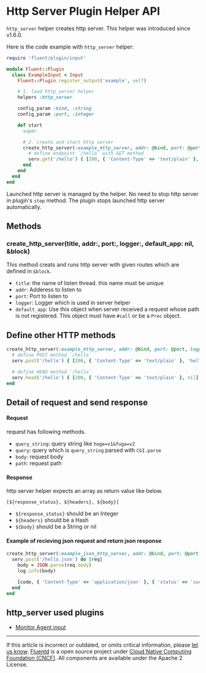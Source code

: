 # Http Server Plugin Helper API

`http_server` helper creates http server.
This helper was introduced since v1.6.0.

Here is the code example with `http_server` helper:

```rb
require 'fluent/plugin/input'

module Fluent::Plugin
  class ExampleInput < Input
    Fluent::Plugin.register_output('example', self)

    # 1. load http_server helper
    helpers :http_server

    config_param :bind, :string
    config_param :port, :integer

    def start
      super

      # 2. create and start http server
      create_http_server(:example_http_server, addr: @bind, port: @port, logger: log) do |serv|
        # define endpoint `/hello` with GET method
        serv.get('/hello') { [200, { 'Content-Type' => 'text/plain' }, 'hello!'] }
      end
    end
  end
end
```

Launched http server is managed by the helper. No need to stop http server
in plugin's `stop` method. The plugin stops launched http server automatically.

## Methods

### create\_http\_server(title, addr:, port:, logger:, default\_app: nil, &block)

This method creats and runs http server with given routes which are defined in `&block`.

- `title`: the name of listen thread. this name must be unique
- `addr`: Adderess to listen to
- `port`: Port to listen to
- `logger`: Logger which is used in server helper
- `default_app`: Use this object when server received a request whose path is not registered. This object must have `#call` or be a `Proc` object.

## Define other HTTP methods

```rb
create_http_server(:example_http_server, addr: @bind, port: @port, logger: log) do |serv|
  # define POST method `/hello`
  serv.post('/hello') { [200, { 'Content-Type' => 'text/plain' }, 'hello!'] }

  # define HEAD method `/hello`
  serv.head('/hello') { [200, { 'Content-Type' => 'text/plain' }, nil] }
end
```

## Detail of request and send response

#### Request

request has following methods.

* `query_string`: query string like `hoge=v1&fuga=v2`
* `query`: query which is `query_string` parsed with `CGI.parse`
* `body`: request body
* `path`: request path

#### Response

http server helper expects an array as return value like below.

`[${response_status}, ${headers}, ${body}]`

* `${response_status}` should be an Integer
* `${headers}` should be a Hash
* `${body}` should be a String or nil

#### Example of recieving json request and return json response

```rb
create_http_server(:example_json_http_server, addr: @bind, port: @port, logger: log) do |serv|
  serv.post('/hello.json') do |req|
    body = JSON.parse(req.body)
    log.info(body)

    [code, { 'Content-Type' => 'application/json' }, { 'status' => 'success' }.to_json]
  end
end
```

## http\_server used plugins

-   [Monitor Agent input](/plugins/input/monitor_agent.md)

------------------------------------------------------------------------

If this article is incorrect or outdated, or omits critical information, please [let us know](https://github.com/fluent/fluentd-docs-gitbook/issues?state=open).
[Fluentd](http://www.fluentd.org/) is a open source project under [Cloud Native Computing Foundation (CNCF)](https://cncf.io/). All components are available under the Apache 2 License.
